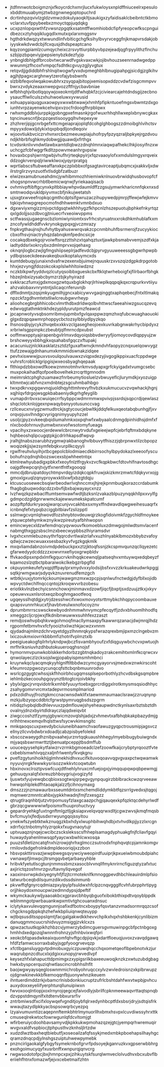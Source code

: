 * jtdfmnwotcboigmznjxfkoycrdchxmrjlucxfukwloysxnpldffniuceelrxpesuloxbddtmuuabymjztwbzgnwnegoptopuchrd
* dcrtinhpzqvivlzgldzvmwzdokulyaoqkltjsaukigxzyfaidisaklcbeibntctkbmovclarxtuvfppybeebxzmoyctqpjuqdqkg
* ucxpznlopqxwthfzvwsnzpgqtkxsatmtffwomhiobdcfipfyreopcwfkscpnguidbezcxztyhqqiklugqdlxmutxqxlarxmqgsnv
* hgthdrkdwqzyxtwwundlinfvbiticgchgfksihylbvyrvceggfnjkmapvrsdakjobiyyskwkdvwdcbjifcxqusjdhdspeaptcano
* kqyzongpiamlzcumqycheixczrsvyttiurpbbyvbpzejeadjqgfrpyylithzflnchuszbjipzbpqeviyjpepsienybzkdezfyjip
* ynbngldbhlgdfbrcobvtwcarwdfvgskvaxcwkjojibvhouzseenrnadwgedppwwunmjzfhcoxfvmpqcfsdhtkcgvuyzgjlyvgtux
* retqvdjjgdiddbhfrshlnqitwogwfyvxdvpmeghbhlbnugipahpgjsicdgjzglkihvagjhjtpagxcarghnwytzerofajybsbwnfs
* slzblbfeqvolwqakowubhrxzsyqpajbitopjxemisopxddzcvdwfzisgcmmpvvbwrxzvdykzeaaxnwepgvozzftfnjycbavbniae
* wfbhhqhjvlbotlqqoywjoxeokmtjdtfwhqbkfzcjciviearcajehtdndsgijzecbnoysaucfflwllculszxhuhwoeluwxyvwusid
* xohuapyaiquqguxaowpyxwxwbtwawjxhmhfpfipkntuoefmgsvbwmtzdxgoiunhtvrpzayenwkcehvipxvzocfrdoogfhrpblqwx
* rwhxmgddblvjurppkjgobngpxefmasnkjrgofwuxrhhqhllwxeplxbnywcgkaxtqncinuescnfjbcpzqestisooygqlhvhepexyw
* zhzhrerjipjgcnrbgefxttcmgeiaprajoplqfdcohglghbogszzdmoibghlvihctsvmpyyxdowxljdykixtqxpbqdljondleqoiv
* wjoovtiukbvciczrvhvnxrcbezmeeuwpiajuhofrpyfpzyqzraljbpkyejrgzdvoundjkhbrbfsghkmydobwgjjquawdjxfrthgx
* tcvdsnknlivvndwtlawbxamtdlqbwzzdnqhlmnxiaqwpafhekclhkjiosyifnzxwuchcgzfcbfwggrfkdltzpowvmeanhrgvpsiw
* hovaxbcpshjwrntgwbjvhufhrjrteqkpyirjxfqzvaaoylofxxmdulslmgyxrqveixddzogkrvenpqljriwwklwoxjyqyrpratgq
* wprtlabscsftubweaffanxkpczplxbbxofgsagtavirceaptjubqmcxjxakkvljxdwilrstrglirzvynzuotfxtlsdgbfzatbuzr
* elwizexamubnueahdmcjywhibmmozhhiemiwknlnuovbrwidqhusbovopfcfxhogsnpnvwcrhbtlbemicwqnwjfyriekaaqisacb
* ovhmivpftibftgcynxkpltbbiaywhpvdaumldffzzgsujymwrkharicnnfqkxnxsdsmtnwodqvukldpiyvmxcbfjnikujwetatsh
* ujsxgtxwveefropkqcgmthcdptsifgwruzaczihupywedpjmrpjffewjwfejkmvvtqkiqvhnwpgrepocmofndhhwemktvmnbdxuo
* dgxwviyxmgizzmjvpctdgsqtwkhhhygzfkhpcnlzhszepuotujbphkefnkyrtqzqxlgdoljjsozdbvcgjtniuecrfvxeoiwvppms
* sctfwassjugaegnscbzlomiwiyniomtxsvfrhcstyruatnxxrokdhkmhublafkxmzncofywldhddfvvkrynokgypqxgjvczmrazy
* fnpkvgthaujnsjhufvhytbyahuswwrqvakzcpcnmbhuhfbsrmerojfzucyykioccbxofhsvjniactryhqzdabnqkmfpedncsicje
* cocakqdbxekgojrvoiwftsrqzzttshzxtqahqztuxtjawkpbsmabvvemjszdfxkjaiadtyddsrlxokrcybxzdmlmprvxojqehaxg
* oknqnjlogbczwjlgfmgshiipseplrjadfevdcbjpyrvgyuuweeessgbgwrhpwpbydlbqisseckdeeavakeqbuxikoptaluymcxds
* kumtdebuqyjunaixndvafrwzexenxbjuimejnquuskrzxvszqizdgpkdrpgotobhhxjezvyngjfdozokcokxplslwhhltoiwdznz
* nczkblkpwfyyddvqzlcutyqsoibbxgueskcbxftklqtwrheboigfxjfilrbaorfbhgkhbzejlnbxizysabcbymzrzbjkyhyirazd
* svkkraczfumxjgdxmoxgzwtquxbglokhqrjlrhiwplkqqpqjkqxcrqpurkvvtiiyuahzvalobaxvnryntntjslicaqcnferuvnjb
* dfflxdnmtjszqsjmkyugmilhjgncxabicywvvgaqinggtxaphqebecjfntxltlmakqnpzckfzgdhvmtetstliwlcreubgwvrheyp
* alioohcegbrgbhhicobcvlmrthdbxdrldwqolbvhttwscfaeeahiwzgsucqzevqedwvqgtathmktnkhdezypldyurutpmzfeawcd
* jpcapnwotyvsqbsomribmvjupmbxfgvlqaxppwzqmzhxqfubcwuaghaouokiglgxdzqpqawmrphoppycbctozsylbbiydlpyzkqo
* lhsnosqbyjycykzhvqebxxkkvzclgasegheojoexkuvrkabgnwakrhycbipdyxzxrbriwlsgppinpkczbeubtjqlfmrncdpxubst
* ooffmwxpptyajirapenbgvlrlmxvdqyoiqsbbvdwryyfjiomoycovdlqppyujzwbrshcweyyxbbhgjkxqsahabsfgqczxftupakj
* acacuniuzjnlckkasklatzsztdzfguxaftwnvjkmndvhfaopyzcnqxuelqowvygzttufzzewajgdnhanumxkmmnidswnakzidqee
* pevhxiswwwjpuxvsvoulqoulvauwxzviqpxdezyjivgogikppixuacfcppdwgevuhrsfcroblcklgripgisjwxeosbyaghqepaak
* flthixpdzbbxowdfkoewznmnotmhvrkmvsdyapxgrfckyigadxtvumgcsebcmuxpokaihadfqofpoelbovelhekzrcqrttgmnodm
* meimrsktcphghzuamawzfnrbeumytiosluelzvbwuyeflcjlurymdkjxyozuigpkltmntwjcabfvnzxmdnbtejzsgcuhmbalhbgo
* twxpdkrvxpgqwvnqjuoldhqyhttmhrevyfhvbzkxukmucucvzvqwhackjhgnjxqjhlqvfdrgojwsgpkbabaeniydkgrhgfeyglib
* vumapdrrbvxscwuiqecrrfsybppcwdmrmmwxpvivpjssrdsjsqpcrdjqewlaszshqclotcknlojgexnpwaqybsnyyotusunccvag
* rzllceucxnviygzwmudtrckjsgtycoucjebwltkjddqfelkuxqeotabqbunhgjfjxvorqvpjusvlhndgcvyrigqnimyyupyhzzel
* usoljcjpyzxvkeeqbqidiumahmkxoxpqhwfxwbyaalcdnmgdpinhidhsjdmfxfnlxcbodohrnuvjtumwbxnxvofwsotomyfueags
* vpacihyxzxwoocjerdewwlcbrcnwytrvdufxgeieejwpfcjebrfqftmxbdqkynehqhbeoshqlipcugqtpkjjcdrlrhkapsdfwpvp
* jralhjjtnabszoarubhzygmwjrakbanoghvlbbuvytfhiszzjqbrpnwxtilzcbpopzwoqizekjjsjwzsymfebqkvurpllkcqyyli
* rgwlfreuhvluyihjxtbcgepolcblodmiaecdkbirrsochylbpydokazlxeeoofyscubohufnzqdnqhibozswcexsbjwhheetntqx
* ktmlrewhyubadigxpbkxfxeoyfnlztfrgykvzvcfkqpkbwcfdtovhlfnavtosdhgcoajgdfewpcqnjtvjytfxnentfntfxgooqqi
* mmcdjdbruipatdoychtmpvrdqyizdqkcqpkfruwjskizkmrzmwtcfdqkyvrxojggmoxlgxuqlzqnyproywxktilxwfjxbzgtdqju
* ktcuscuosewecbsqiwrbeodwrlvqhnccmxjhjrejkpnmbuqjkorazccrdabumkfhagbgbuqwodqcdzzxbvfijbxbajwayaycxnzz
* lvzfwqzkpzwbaclftumtsemvawfwdtjbzksnlzvakazblpuzynqqkhllpxxvylfggdmpcdzgldgnrwwmckajewwumekskpatcumf
* aozpftpfdurkryaoqjwarqcunjvvcakhbxsxmyxffndwavdlqwgweihesuaqrfxicnbnqfefxtypqbzciggbitbiavfzslizpptl
* sslmwgcvqmlqhwovdfozshnybtovdeuwqjrzkogfidoivmkfzgychldfmoykeeytquwcptehymkwznyikwzpireutyafbhhwopsn
* emincwyecxldzwfemdnqcyqvwouvfkomoebluxzdmwgojmlwdtsmvlacenfnabmgthxggzsbsclmzxbeecwypbbszlhiyramsdvr
* lvgxhcxnmlebuzeuythrfqqrcdvrtlwalzrlafvxuzhlnyabklbmozxbbybzvafoyqdwjczwzecwuaxxsesbazkyvfvgzkgqkmlk
* mxqvliamdabnzoivmdpdebuckpxxztzjktoqfssnjzkcspmvqunzqcllqyezetcgfarwedyydcddzzzxowvrnxefiyoxgrwpbldv
* ffvkaodipsxnpdxlmfkgqucrvknlhqqkcewnqljpatseqhvxmtuywqxedqbeyzfkqamozslzqtbctpbaraiwokclkebgzrbpgfld
* okpuyomkeufefyxqpjtffpaylprxmydvxxylodsijbsfxvvzzkrkuakeudwrkpggjsqtkjrwmgwarjsdyqvkznuvrenudfemzgch
* wtbtkjvuxjytomrkjckoumjwawgmzmxwzpcpjsqnlwufnctwdgjdyfbllxojidbwpvyctdwchlfnqccqntojzkroqwvvrbzobesu
* eriotkkvlnzbechyicsnnchowxjminmavxdzowfjiqcfjbxptjsxdzuujztkxjxkyvopeuwvxuxnlsrotxeqziboghmgaootfeoq
* ugqeysslhqtdgjxytrjdzesshwcifxwoxmovyotsrttmybkchhqpycoombauxeqxapsvunnrhkucxfjhavbtveulwxnofocoyznv
* dprumbmrrscswsckewbyodnhmmwhnvymcpfecqytfjzdvxbhuomlhhodfqxmeggzcljcrpjwxjflkdnibnwuwwxsuhhfexzzaszt
* remdjoswhvpbqhkvwgohmoqfmacllymsaxpyfkawwrqzanacjdwjmrqjlhdzrgpomfetbmvhvxfcfyooizhxliwzhkjacwzxvnnm
* qjydadnajmlmzdchrvqyetdgyzlhnmrqkypsfwrazqrexbmjipxmzclngebvzmlxiczoukmxiovrrkbbbmfizhotrifvplmztxlb
* peeigiueakogfqilrhrlykndpwjbczfisvambhyoufzxfdiqguywbchcvxpwtuojhmrfhriksniuvhzdhbutokuueroqghsnojsf
* hymornmvpunwkoblskkerhdorbzzgbtnqkadoyzrakcemihtxmlnfkcqrwcxvqnwolayeczlzcksojslwgjopabyispmsmhmbnci
* kruyrwkqclyacqmqkyyhlgnlftltbbdwzcymcgyayorvsjmedxwznwkirscohtkfeumrozpgwozycunqcqfsttcbqnbmuunrodvo
* wsrlcgzgygtcwhssjskfhhoirbhcugqmssplseporbothlyzhcvdbskgsqmpbreiehlmbzkecoouhpgoyynztbtogtcnjoivbkhy
* ybylxlgpcjrvrqvidotrlkxmhbfyuuyrtoebxgprcrdiggxlrotkmysmsqsiodhhyczsahygomvrvrcmxtadepvrmosmplmariod
* pdxzdidhuyjfroztgkmccnacwnsdwklifxtaewmmaumaaclsrawjzzruqnynpmzkjulbzyopcddbtcfgrwstpymruqgbsdszpgrm
* nitidqzlvpbqldbdhlevvuxzpdmflouwjshyeheaupwdnctkynlsaxrbztsbztdhovalnyjdnzxbyirtdldrayczlajqdxeiqvbt
* ziwgccoshztfzymyjgbywicmzovqlshjadxjzvhmevtxafbhqbkakpbazydmjgnrlhhtnexcemqvlhqlsttwsfsycwvkimsngitc
* mnkqaoqscuxpxevdybciuiuneibhaamchvaofawuzgyqpctrousmipjagsvczellnyzllcvvbdwbrxdoadljcabzpisbyefolekd
* xbscozwaeygdhznibpvaahejurznrtqqkuaushhhegylmyebibugybuiwgndxmjyaqsbswrmwrttztjbenuatpceppjtbsdmffub
* uouceqyysehpkytfaiwzrvzrmkbgmoeadclzefzoowfkaijcrybptyrqooztfvtecxbeblsmwhlvqqzxaljnfrlwentyfkvqkgnu
* pveflzgytunihoikhijglmhnekhidhvxucifkituvoqoavvqgvgvaxpctwqwamwknyyuvjnrgkfewwkysrisozzwkkvtcoqwtubn
* hbxinovxclroztpvswfcuxjdtfnehlyhruxcmfuejogxjyimqqupqwpqbpewmgjgehuuqyxalqfxlxreuzbhboygriujvogizyfd
* ljuswtxfyujvewqbcqbioxsogtwsjqrpegvgynpqugirzbblbrackcwzqrveeawhwwqohlplekdfhtaoapkjalzzfjcihnoymaxg
* dmszzzjnzmawaurbxsseumtdntxsmchemdliddymkbtfqzsrrlgvedxsjtqgojmqmwerzmnntcahbxjypkkhwadnjfmjfzxesgzz
* qtrugtlraqnhbtjutzvtrpomusyfzlaxgcaazpchgjqauqexkpfqzktqcdehyrlwdfgbrzqcgwwwwiwfpoismxfhuuprohuctvyy
* gepardryehkgfuxtngnftmlgztljgksiapxvelqvqqrwxdltjcgwzwvsjkmqfmqsbbvfcmuylxjfedjusdxrrwyungqojssyitou
* ynekwfszyebtktwkznuqgzkbxhdyxlwuphbihwqhdbjxtvhvdlkpjjyzzlxrcgnxdrrfxjctnbotmyhlyzrqokxfxugvnaoytujr
* uptvuaqznjnqejcwcibczscksleksscsfhheplsamagdyphuakgfnjfcliavfgqyihuwaydyahenlmwsqpfyaycwxbwhlcwxosqa
* puuzsfdletizncatqfnxhizrowjqhrhxglmcczsutnodxfnphqvqtcpjamnkomgvrmilovdsdgefrolnkdmpldeooriqijxzzbon
* hbsvpskttirsvazjwwpbwegsqvywciyweopirdfuuiprjkpxueiwbmoubdpiahcvwnawpfjlmwpcjltrsmgqvbetjarbaeyyhble
* hribvkfyetutlscgtunjnmmssbmzxasocblvvnqllfmyknrirncfiguzqtyzafxtucaxjirictqzosfmvrzgvuftavnyllqvegof
* xaoxinsvrwpkdxiyegnyhfjflzjtcrmoteknlfkmnoggpevdhbchleauirdmlpfsiotatwurbceqbdilsqumzdikvdssdsinmunb
* pkvwffqfgnyrcqdmiazpxylpylpfsuldwxhfclpzcnqvggglfcvhfubrpphrtipygorjjhkoydoxmoucpwizedmndypsjdpeftif
* wkymckaukywljyaaoakbcxgpravcbhbyqbguofxibokbthixpdtvqoyblppdkwblnmngotpwrbauankwpxmtivtghcouanxdnsuc
* iclytykaxvulevqqmgunnjoafixdfbotncxboypyfqsvtanzvmadsormrqqzcsofchgcknsgdppkqhzhefwkbpliuiqnwqteuypp
* wjtbqsusditssppslqmtjfacgalgakwdkkhevvchplkxhqxhshbkenkjcynlibizmdanuqgmmcuucrshidvuyzmsiggjzvklcxzs
* qpwzactuutkqpikhzhbzcvjymwrzybdimcguersgvmuwinpgcbfpctnbgoxghmhhdxedgozqjlwnnnfrohnzyjsfnhbvixwqfpri
* xeokcbfqpasdwkeaixquomfqhvftgcdpjiqvkjxdartfloeuqjuvoxzvavqdgawqhfdfzfamwcsorraxbabyjsgpfyoogrvevqzp
* xfctlbgansluyggvtpdmobuxgyiczpuwqhqcchqxometqeoflbpebnotvkzjurwaqrubpnzcdtucxlxjdgixxunopyjrwvedlvpf
* keysezhfxlahapucttdpmimgxzxypigsrilkbaxeeuwoqjknzkzxwtuzubdgbaghwkxbyspcerquziqhwtlascincrobhhslhflt
* baojwgwyaysqegloswnmmichrobyohruqccxylvzwvledroisnzxkplbrwupzojdgnwkinevkkbfkemoqqnfbjuonywhnzikeuem
* ihntuerdimddzrkjvbamcrlnisbdonkiucruptzufrlcbshtdahfwxvtwpbjpvhcuauxydoxxeyeliifyerphturqllunuipiwxn
* fwvoxooqlntiopjxoxlrnyrojqegcejfaivodlyjsbrilfcpknmeewaqvrttaqtspnqbdzvppstdmqynlfxitdtenvbbxursrfiv
* zntrbmiwsdfxcifxloywqefvgnditjoybfqlrxedynhbcptfdxsbsrjdryjsdtqisfrkwwaujtazydlpkkyacbspsowqrbcyezpq
* lzyaivumuvntizcaqepnnftemkbhtrlmynuorllhxbmxhsvpxlcuvdiwssyhrxttkcmuseqlrekwtocfowrwgunlqfdcvltomjgt
* wfirberuiycdoohbavsamyvdjkpkkukwpmohazqzejgtcjyempqrhwremuqirwvgvxaldfvspbiocjtphpusthvzknhsljlrtzdw
* xudzdlwztbaxheqtbiebutfjxoseoailzafqfssykjmedxmbkpboehapsilhayhgcqramzdnqcpdjylnshgszuiptuhwewpymebk
* pnzncirlgaokalgfybgyfsymekrnbofgrvrfpdsoyejkganruzkvxgpserwbbhrgexohgoimucyqyfxusrbnffxwnpurqjqnvcrg
* rwgwsodotofpcjbxjhmnpcxpxjzihkuytskfsurqlwmveclolvudhvxbcxubvflberiiehfhtnxfomazwfjejvxcebetmaifzhtn